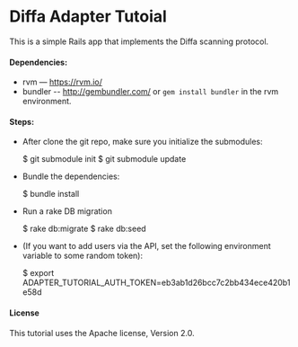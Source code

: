 # Diffa Adapter Tutoial

This is a simple Rails app that implements the Diffa scanning protocol.

#### Dependencies:

* rvm ― https://rvm.io/
* bundler -- http://gembundler.com/ or `gem install bundler` in the rvm
  environment.

#### Steps:

* After clone the git repo, make sure you initialize the submodules:

	$ git submodule init
	$ git submodule update

* Bundle the dependencies:

	$ bundle install

* Run a rake DB migration

	$ rake db:migrate
	$ rake db:seed	

* (If you want to add users via the API, set the following environment variable to some random token):

	$ export ADAPTER_TUTORIAL_AUTH_TOKEN=eb3ab1d26bcc7c2bb434ece420b1e58d	


#### License

This tutorial uses the Apache license, Version 2.0.